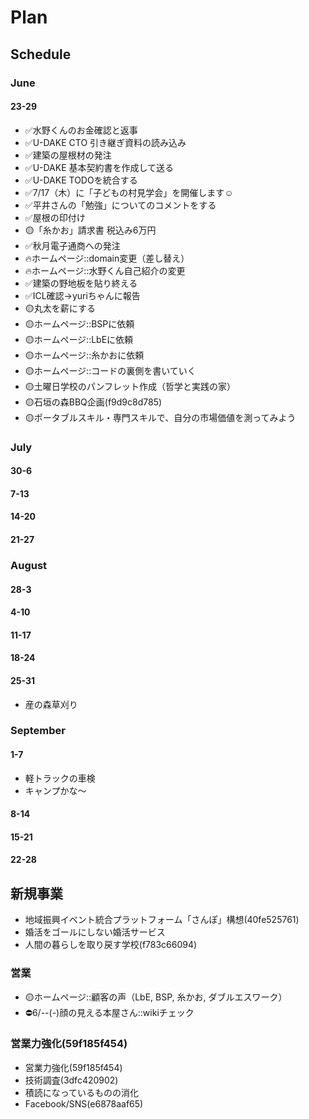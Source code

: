 # Plan
## Schedule
### June
#### 23-29
- ✅水野くんのお金確認と返事
- ✅U-DAKE CTO 引き継ぎ資料の読み込み
- ✅建築の屋根材の発注
- ✅U-DAKE 基本契約書を作成して送る
- ✅U-DAKE TODOを統合する
- ✅7/17（木）に「子どもの村見学会」を開催します☺️
- ✅平井さんの「勉強」についてのコメントをする
- ✅屋根の印付け
- 🟡「糸かお」請求書 税込み6万円
- ✅秋月電子通商への発注
- 🔥ホームページ::domain変更（差し替え）
- 🔥ホームページ::水野くん自己紹介の変更
- ✅建築の野地板を貼り終える
- ✅ICL確認→yuriちゃんに報告
- 🟡丸太を薪にする
- 🟡ホームページ::BSPに依頼
- 🟡ホームページ::LbEに依頼
- 🟡ホームページ::糸かおに依頼
- 🟡ホームページ::コードの裏側を書いていく
- 🟡土曜日学校のパンフレット作成（哲学と実践の家）
- 🟡石垣の森BBQ企画(f9d9c8d785)
- 🟡ポータブルスキル・専門スキルで、自分の市場価値を測ってみよう


### July
#### 30-6
#### 7-13
#### 14-20
#### 21-27
### August
#### 28-3
#### 4-10
#### 11-17
#### 18-24
#### 25-31
- 産の森草刈り
### September
#### 1-7
- 軽トラックの車検
- キャンプかな～
#### 8-14
#### 15-21
#### 22-28


## 新規事業
- 地域振興イベント統合プラットフォーム「さんぽ」構想(40fe525761)
- 婚活をゴールにしない婚活サービス
- 人間の暮らしを取り戻す学校(f783c66094)

### 営業
- 🟡ホームページ::顧客の声（LbE, BSP, 糸かお, ダブルエスワーク）
- ⛔️6/--(-)顔の見える本屋さん::wikiチェック

### 営業力強化(59f185f454)
- 営業力強化(59f185f454)
- 技術調査(3dfc420902)
- 積読になっているものの消化
- Facebook/SNS(e6878aaf65)



